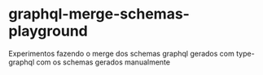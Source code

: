 # graphql-merge-schemas-playground
Experimentos fazendo o merge dos schemas graphql gerados com type-graphql com os schemas gerados manualmente
